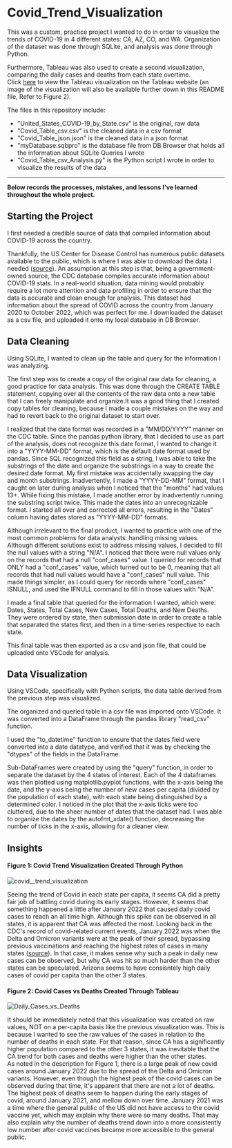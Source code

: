 # Covid_Trend_Visualization
This was a custom, practice project I wanted to do in order to visualize the trends of COVID-19 in 4 different states: CA, AZ, CO, and WA.
Organization of the dataset was done through SQLite, and analysis was done through Python.

Furthermore, Tableau was also used to create a second visualization, comparing the daily cases and deaths from each state overtime.  
Click [here](https://public.tableau.com/app/profile/ye.j.kim/viz/My_Covid_Trend_Visualization/Sheet1) to view the Tableau visualization on the Tableau website (an image of the visualization will also be available further down in this README file, Refer to Figure 2).   

The files in this repository include:
- "United_States_COVID-19_by_State.csv" is the original, raw data
- "Covid_Table_csv.csv" is the cleaned data in a csv format
- "Covid_Table_json.json" is the cleaned data in a json format
- "myDatabase.sqbpro" is the database file from DB Browser that holds all the information about SQLite Queries I wrote
- "Covid_Table_csv_Analysis.py" is the Python script I wrote in order to visualize the results of the data

----------


 **Below records the processes, mistakes, and lessons I've learned throughout the whole project.**


## Starting the Project
I first needed a credible source of data that compiled information about COVID-19 across the country.

Thankfully, the US Center for Disease Control has numerous public datasets available to the public, which is where I was able to download the data I needed
([source](https://data.cdc.gov/Case-Surveillance/United-States-COVID-19-Cases-and-Deaths-by-State-o/9mfq-cb36/data)).
An assumption at this step is that, being a government-owned source, the CDC database compiles accurate information about COVID-19 stats. In a real-world situation,
data mining would probably require a lot more attention and data profiling in order to ensure that the data is accurate and clean enough for analysis.
This dataset had information about the spread of COVID across the country from January 2020 to October 2022, which was perfect for me.
I downloaded the dataset as a csv file, and uploaded it onto my local database in DB Browser.


## Data Cleaning
Using SQLite, I wanted to clean up the table and query for the information I was analyzing.

The first step was to create a copy of the original raw data for cleaning, a good practice for data analysis. This was done through the CREATE TABLE statement,
copying over all the contents of the raw data onto a new table that I can freely manipulate and organize.It was a good thing that I created copy tables for cleaning,
because I made a couple mistakes on the way and had to revert back to the original dataset to start over.

I realized that the date format was recorded in a "MM/DD/YYYY" manner on the CDC table. Since the pandas python library, that I decided to use as part of the analysis,
does not recognize this date format, I wanted to change it into a "YYYY-MM-DD" format, which is the default date format used by pandas. Since SQL recognized this field
as a string, I was able to take the substrings of the date and organize the substrings in a way to create the desired date format. My first mistake was accidentally
swapping the day and month substrings. Inadvertently, I made a "YYYY-DD-MM" format, that I caught on later during analysis when I noticed that the "months" had values
13+. While fixing this mistake, I made another error by inadvertently running the substring script twice. This made the dates into an unrecognizable format. I started
all over and corrected all errors, resulting in the "Dates" column having dates stored as "YYYY-MM-DD" formats.

Although irrelevant to the final product, I wanted to practice with one of the most common problems for data analysts: handling missing values. Although different
solutions exist to address missing values, I decided to fill the null values with a string "N/A". I noticed that there were null values only on the records that had 
a null "conf_cases" value. I queried for records that ONLY had a "conf_cases" value, which turned out to be 0, meaning that all records that had null values
would have a "conf_cases" null value. This made things simpler, as I could query for records where "conf_cases" ISNULL, and used the IFNULL command to fill in those
values with "N/A".

I made a final table that queried for the information I wanted, which were: Dates, States, Total Cases, New Cases, Total Deaths, and New Deaths. They were ordered by
state, then submission date in order to create a table that separated the states first, and then in a time-series respective to each state.

This final table was then exported as a csv and json file, that could be uploaded onto VSCode for analysis.

## Data Visualization
Using VSCode, specifically with Python scripts, the data table derived from the previous step was visualized.

The organized and queried table in a csv file was imported onto VSCode. It was converted into a DataFrame through the pandas library "read_csv" function.

I used the "to_datetime" function to ensure that the dates field were converted into a date datatype, and verified that it was by checking the "dtypes" of the 
fields in the DataFrame.

Sub-DataFrames were created by using the "query" function, in order to separate the dataset by the 4 states of interest. Each of the 4 dataframes was  then plotted
using matplotlib.pyplot functions, with the x-axis being the date, and the y-axis being the number of new cases per capita (divided by the population of each state),
with each state being distinguished by a determined color. I noticed in the plot that the x-axis ticks were too cluttered, due to the sheer number of dates that the
dataset had. I was able to organize the dates by the autofmt_xdate() function, decreasing the number of ticks in the x-axis, allowing for a cleaner view.


## Insights
#### Figure 1: Covid Trend Visualization Created Through Python
![covid__trend_visualization](https://user-images.githubusercontent.com/69092102/208278539-981c5bbb-60f0-4542-807c-7c2bd053aa92.png)

Seeing the trend of Covid in each state per capita, it seems CA did a pretty fair job of battling covid during its early stages. However, it seems that something happened a little after January 2022 that caused daily covid cases to reach an all time high. Although this spike can be observed in all states, it is apparent that CA was affected the most. Looking back in the CDC's record of covid-related current events, January 2022 was when the Delta and Omicron variants were at the peak of their spread, bypassing previous vaccinations and reaching the highest rates of cases in many states ([source](https://www.cdc.gov/museum/timeline/covid19.html#Early-2022)). In that case, it makes sense why such a peak in daily new cases can be observed, but why CA was hit so much harder than the other states can be speculated.
Arizona seems to have consisntely high daily cases of covid per capita than the other 3 states.


#### Figure 2: Covid Cases vs Deaths Created Through Tableau
![Daily_Cases_vs_Deaths](https://user-images.githubusercontent.com/69092102/208278786-6ffb28fb-cc15-4bbd-8e7a-af88e0abe9d8.png)

It should be immediately noted that this visualization was created on raw values, NOT on a per-capita basis like the previous visualization was. This is because I wanted to see the raw values of the cases in relation to the number of deaths in each state. For that reason, since CA has a significantly higher population compared to the other 3 states, it was inevitable that the CA trend for both cases and deaths were higher than the other states.   
As noted in the description for Figure 1, there is a large peak of new covid cases around January 2022 due to the spread of the Delta and Omicron variants. However, even though the highest peak of the covid cases can be observed during that time, it's apparent that there are not a lot of deaths. The highest peak of deaths seem to happen during the early stages of covid, around January 2021, and mellow down over time. January 2021 was a time where the general public of the US did not have access to the covid vaccine yet, which may explain why there were so many deaths. That may also explain why the number of deaths trend down into a more consistently low number after covid vaccines became more accessible to the general public.
